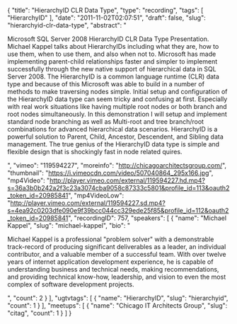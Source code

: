 {
  "title": "HierarchyID CLR Data Type",
  "type": "recording",
  "tags": [
    "HierarchyID"
  ],
  "date": "2011-11-02T02:07:51",
  "draft": false,
  "slug": "hierarchyid-clr-data-type",
  "abstract": "<p>Microsoft SQL Server 2008 HierarchyID CLR Data Type Presentation. Michael Kappel talks about HierarchyIDs including what they are, how to use them, when to use them, and also when not to. Microsoft has made implementing parent-child relationships faster and simpler to implement successfully through the new native support of hierarchical data in SQL Server 2008. The HierarchyID is a common language runtime (CLR) data type and because of this Microsoft was able to build in a number of methods to make traversing nodes simple. Initial setup and configuration of the HierarchyID data type can seem tricky and confusing at first. Especially with real work situations like having multiple root nodes or both branch and root nodes simultaneously. In this demonstration I will setup and implement standard node branching as well as Multi-root and tree branch/root combinations for advanced hierarchical data scenarios. HierarchyID is a powerful solution to Parent, Child, Ancestor, Descendent, and Sibling data management. The true genius of the HierarchyID data type is simple and flexible design that is shockingly fast in node related quires.</p>",
  "vimeo": "119594227",
  "moreinfo": "http://chicagoarchitectsgroup.com/",
  "thumbnail": "https://i.vimeocdn.com/video/507040864_295x166.jpg",
  "mp4Video": "http://player.vimeo.com/external/119594227.hd.mp4?s=36a3b0b242a2f3c23a3074cba9058c87333c5801&profile_id=113&oauth2_token_id=20985841",
  "mp4VideoLow": "http://player.vimeo.com/external/119594227.sd.mp4?s=4ea92c0203dfe090e9f39bcc044cc329ede25f85&profile_id=112&oauth2_token_id=20985841",
  "recordingID": 757,
  "speakers": [
    {
      "name": "Michael Kappel",
      "slug": "michael-kappel",
      "bio": "<p>Michael Kappel is a professional \"problem solver\" with a demonstrable track-record of producing significant deliverables as a leader, an individual contributor, and a valuable member of a successful team. With over twelve years of internet application development experience, he is capable of understanding business and technical needs, making recommendations, and providing technical know-how, leadership, and vision to even the most complex of software development projects.</p>",
      "count": 2
    }
  ],
  "ugtvtags": [
    {
      "name": "HierarchyID",
      "slug": "hierarchyid",
      "count": 1
    }
  ],
  "meetups": [
    {
      "name": "Chicago IT Architects Group",
      "slug": "citag",
      "count": 1
    }
  ]
}